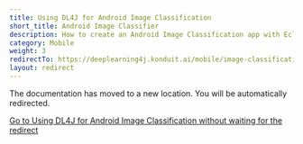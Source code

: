```yaml
---
title: Using DL4J for Android Image Classification
short_title: Android Image Classifier
description: How to create an Android Image Classification app with Eclipse Deeplearning4j.
category: Mobile
weight: 3
redirectTo: https://deeplearning4j.konduit.ai/mobile/image-classification
layout: redirect
---
```


The documentation has moved to a new location. You will be automatically redirected.
            
[Go to Using DL4J for Android Image Classification without waiting for the redirect](https://deeplearning4j.konduit.ai/mobile/image-classification)

        